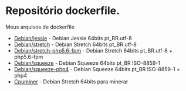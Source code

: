 # Repositório dockerfile.
Meus arquivos de dockerfile

* [Debian/jessie](https://github.com/slotmg/dockerfiles/tree/master/debian/jessie) - Debian Jessie 64bits pt_BR.utf-8
* [Debian/stretch](https://github.com/slotmg/dockerfiles/tree/master/debian/stretch) - Debian Stretch 64bits pt_BR.utf-8
* [Debian/stretch-php5.6-fpm](https://github.com/slotmg/dockerfiles/tree/master/debian/stretch-php5.6-fpm) - Debian Stretch 64bits pt_BR.utf-8 + php5.6-fpm
* [Debian/squeeze](https://github.com/slotmg/dockerfiles/tree/master/debian/squeeze) - Debian Squeeze 64bits pt_BR ISO-8859-1
* [Debian/squeeze-php4](https://github.com/slotmg/dockerfiles/tree/master/debian/squeeze-php4) - Debian Squeeze 64bits pt_BR ISO-8859-1 + php4
* [Cpuminer](https://github.com/slotmg/dockerfiles/tree/master/cpuminer) - Debian Stretch 64bits para minerar
